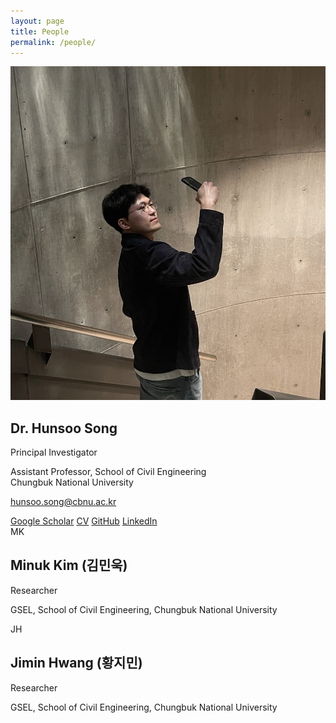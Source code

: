```yaml
---
layout: page
title: People
permalink: /people/
---
```


<div class="people-grid">

  <div class="profile-card">
    <img class="avatar" src="/assets/img/hunsoo.jpg" alt="Hunsoo Song headshot">
    <div class="meta">
      <h2>Dr. Hunsoo Song</h2>
      <p class="title">Principal Investigator</p>
      <p class="affil">
        Assistant Professor, School of Civil Engineering<br>
        Chungbuk National University
      </p>
      <p class="email">
        <a href="mailto:hunsoo.song@cbnu.ac.kr">hunsoo.song@cbnu.ac.kr</a>
      </p>
      <div class="links">
        <a href="https://scholar.google.com/citations?user=7YYuRPAAAAAJ&hl=en&oi=ao" target="_blank" rel="noopener noreferrer">Google Scholar</a>
        <a href="https://drive.google.com/file/d/1F-hKlIvYVY5VFAPF7-aS0MR_z-mGijbT/view?usp=share_link" target="_blank" rel="noopener noreferrer">CV</a>
        <a href="https://github.com/hunsoo-song" target="_blank" rel="noopener noreferrer">GitHub</a>
        <a href="https://www.linkedin.com/in/hunsoo-song-736291186" target="_blank" rel="noopener noreferrer">LinkedIn</a>
      </div>
    </div>
  </div>

  <div class="profile-card">
    <div class="avatar-badge">MK</div>
    <div class="meta">
      <h2>Minuk Kim (김민욱)</h2>
      <p class="title">Researcher</p>
      <p class="affil">GSEL, School of Civil Engineering, Chungbuk National University</p>
    </div>
  </div>

  <div class="profile-card">
    <div class="avatar-badge">JH</div>
    <div class="meta">
      <h2>Jimin Hwang (황지민)</h2>
      <p class="title">Researcher</p>
      <p class="affil">GSEL, School of Civil Engineering, Chungbuk National University</p>
    </div>
  </div>

</div>

